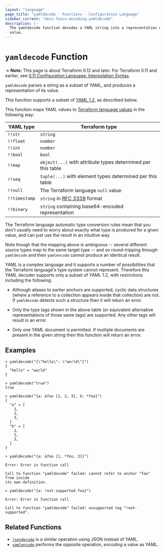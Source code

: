 ```yaml
---
layout: "language"
page_title: "yamldecode - Functions - Configuration Language"
sidebar_current: "docs-funcs-encoding-yamldecode"
description: |-
  The yamldecode function decodes a YAML string into a representation of its
  value.
---
```


# `yamldecode` Function

-> **Note:** This page is about Terraform 0.12 and later. For Terraform 0.11 and
earlier, see
[0.11 Configuration Language: Interpolation Syntax](../../configuration-0-11/interpolation.html).

`yamldecode` parses a string as a subset of YAML, and produces a representation
of its value.

This function supports a subset of [YAML 1.2](https://yaml.org/spec/1.2/spec.html),
as described below.

This function maps YAML values to
[Terraform language values](../expressions.html#types-and-values)
in the following way:

| YAML type     | Terraform type                                                     |
| ------------- | ------------------------------------------------------------------ |
| `!!str`       | `string`                                                           |
| `!!float`     | `number`                                                           |
| `!!int`       | `number`                                                           |
| `!!bool`      | `bool`                                                             |
| `!!map`       | `object(...)` with attribute types determined per this table       |
| `!!seq`       | `tuple(...)` with element types determined per this table          |
| `!!null`      | The Terraform language `null` value                                |
| `!!timestamp` | `string` in [RFC 3339](https://tools.ietf.org/html/rfc3339) format |
| `!!binary`    | `string` containing base64-encoded representation                  |

The Terraform language automatic type conversion rules mean that you don't
usually need to worry about exactly what type is produced for a given value,
and can just use the result in an intuitive way.

Note though that the mapping above is ambiguous -- several different source
types map to the same target type -- and so round-tripping through `yamldecode`
and then `yamlencode` cannot produce an identical result.

YAML is a complex language and it supports a number of possibilities that the
Terraform language's type system cannot represent. Therefore this YAML decoder
supports only a subset of YAML 1.2, with restrictions including the following:

- Although aliases to earlier anchors are supported, cyclic data structures
  (where a reference to a collection appears inside that collection) are not.
  If `yamldecode` detects such a structure then it will return an error.

- Only the type tags shown in the above table (or equivalent alternative
  representations of those same tags) are supported. Any other tags will
  result in an error.

- Only one YAML document is permitted. If multiple documents are present in
  the given string then this function will return an error.

## Examples

```
> yamldecode("{\"hello\": \"world\"}")
{
  "hello" = "world"
}

> yamldecode("true")
true

> yamldecode("{a: &foo [1, 2, 3], b: *foo}")
{
  "a" = [
    1,
    2,
    3,
  ]
  "b" = [
    1,
    2,
    3,
  ]
}

> yamldecode("{a: &foo [1, *foo, 3]}")

Error: Error in function call

Call to function "yamldecode" failed: cannot refer to anchor "foo" from inside
its own definition.

> yamldecode("{a: !not-supported foo}")

Error: Error in function call

Call to function "yamldecode" failed: unsupported tag "!not-supported".
```

## Related Functions

- [`jsondecode`](./jsondecode.html) is a similar operation using JSON instead
  of YAML.
- [`yamlencode`](./yamlencode.html) performs the opposite operation, _encoding_
  a value as YAML.

